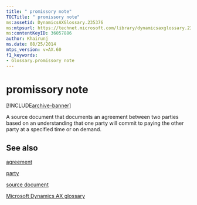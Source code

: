 ```yaml
---
title: " promissory note"
TOCTitle: " promissory note"
ms:assetid: DynamicsAXGlossary.235376
ms:mtpsurl: https://technet.microsoft.com/library/dynamicsaxglossary.235376(v=AX.60)
ms:contentKeyID: 36057886
author: Khairunj
ms.date: 08/25/2014
mtps_version: v=AX.60
f1_keywords:
- Glossary.promissory note
---
```


# promissory note


[!INCLUDE[archive-banner](includes/archive-banner.md)]

A source document that documents an agreement between two parties based on an understanding that one party will commit to paying the other party at a specified time or on demand.

## See also

[agreement](agreement.md)

[party](https://technet.microsoft.com/library/hh208669\(v=ax.60\))

[source document](source-document.md)

[Microsoft Dynamics AX glossary](glossary/microsoft-dynamics-ax-glossary.md)

  


